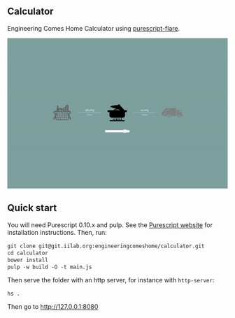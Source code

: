 ## Calculator

Engineering Comes Home Calculator using [purescript-flare](https://github.com/sharkdp/purescript-flare).

![](images/screencap.gif)

## Quick start

You will need Purescript 0.10.x and pulp. See the [Purescript website](http://www.purescript.org/download/) for installation instructions. Then, run:

```
git clone git@git.iilab.org:engineeringcomeshome/calculator.git
cd calculator
bower install
pulp -w build -O -t main.js
```

Then serve the folder with an http server, for instance with `http-server`:
```
hs .
```

Then go to http://127.0.0.1:8080

